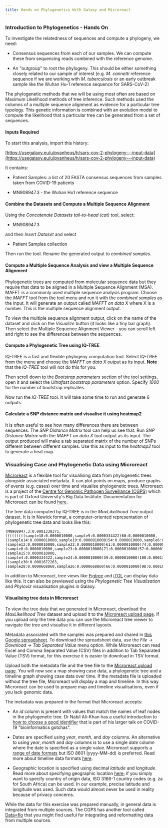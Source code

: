 ```yaml
---
title: Hands on Phylogenetics With Galaxy and Microreact
---
```


### Introduction to Phylogenetics - Hands On

To investigate the relatedness of sequences and compute a phylogeny, we need:

* Consensus sequences from each of our samples. We can compute these from sequencing reads combined with the reference genome.

* An "outgroup" to root the phylogeny. This should be either something closely related to our sample of interest (e.g. _M. cannetti_ reference sequence if
we are working with _M. tuberculosis_ or an early outbreak sample like the Wuhan Hu-1 reference sequence for SARS-CoV-2)

The phylogenetic methods that we will be using most often are based on Maximum Likelihood methods of tree inference. Such methods used
the columns of a multiple sequence alignment as evidence for a particular tree typology. This genetic information is combined with
an evolution model to compute the likelihood that a particular tree can be generated from a set of sequences.

#### Inputs Required

To start this analysis, import this history:

[https://usegalaxy.eu/u/pvanheus/h/sars-cov-2-phylogeny---input-data](https://usegalaxy.eu/u/pvanheus/h/sars-cov-2-phylogeny---input-data)

It contains:

* Patient Samples: a list of 20 FASTA consensus sequences from samples taken from COVID-19 patients

* MN908947.3 - the Wuhan Hu1 reference sequence


#### Combine the Datasets and Compute a Multiple Sequence Alignment

Using the _Concatenate Datasets tail-to-head (cat)_ tool, select:

* MN908947.3 

and then _Insert Dataset_ and select

* Patient Samples collection

Then run the tool. Rename the generated output to _combined samples_.

#### Compute a Multiple Sequence Analysis and view a Multiple Sequence Alignment

Phylogenetic trees are computed from molecular sequence data but they require that data to be aligned in a Multiple Sequence Alignment (MSA).
MAFFT is a commonly used multiple sequence analysis program. Choose the _MAFFT_ tool from the tool menu and run it with the _combined samples_
as the input. It will generate an output called _MAFFT on data X_ where X is a number. This is the multiple sequence alignment output.

To view the multiple sequence alignment output, click on the name of the dataset and click on the _Visualize_ button (it looks like a tiny bar
graph). Then select the Multiple Sequence Alignment Viewer - you can scroll left and right to see the differences between the sequences.

#### Compute a Phylogenetic Tree using IQ-TREE

IQ-TREE is a fast and flexible phylogeny computation tool. Select _IQ-TREE_ from the menu and choose the _MAFFT on data X_ output as its
input. **Note** that the _IQ-TREE_ tool will not do this for you.

Then scroll down to the _Bootstrap parameters_ section of the tool settings, open it and select the _Ultrafast bootstrap parameters_ option.
Specify _1000_ for the number of bootstrap replicates.

Now run the _IQ-TREE_ tool. It will take some time to run and generate 6 outputs.

#### Calculate a SNP distance matrix and visualise it using heatmap2

It is often useful to see how many differences there are between sequences. The _SNP Distance Matrix_ tool can help us see that.
Run _SNP Distance Matrix_ with the _MAFFT on data X_ tool output as its input. The output produced will make a tab separated matrix
of the number of SNPs different between different samples. Use this as input to the _heatmap2_ tool to generate a heat map.

### Visualising Case and Phylogenetic Data using Microreact

[Microreact](https://microreact.org/) is a flexible tool for visualising data from phylogenetic trees alongside associated metadata. It can
plot points on maps, produce graphs of events (e.g. cases) over time and visualise phylogenetic trees. Microreact is a project of
the [Centre for Genomic Pathogen Surveillance (CGPS)](https://www.pathogensurveillance.net/) which is part of Oxford University's Big Data
Institute. Documentation for Microreact can be found [here](https://docs.microreact.org/).

The tree data computed by IQ-TREE is in the _MaxLikelihood Tree_ output dataset. It is in Newick format, a computer-oriented
representation of phylogenetic tree data and looks like this:

```
(MN908947.3:0.0001338371,(((((((((sample18:0.0000010000,sample9:0.0000334422)60:0.0000010000,((sample14:0.0000010000,sample19:0.0000010000)54:0.0000010000,sample6:0.0000010000)23:0.0000010000)74:0.0000010000,sample2:0.0000010000)80:0.0000010000,(sample12:0.0000010000,sample22:0.0000010000)61:0.0000010000)74:0.0000010000,sample20:0.0000010000)61:0.0000010000,sample5:0.0000010000)74:0.0000010000,(sample8:0.0000010000,sample23:0.0000010000)71:0.0000010000)57:0.0000010000,sample21:0.0000010000)65:0.0000334782,(sample15:0.0000010000,(sample4:0.0000334422,sample24:0.0000010000)59:0.0000010000)100:0.0001339029)89:0.0000669261,((sample30:0.0001672263,(sample28:0.0000668860,sample26:0.0000668860)66:0.0000010000)98:0.0001004702,sample25:0.0001337780)66:0.0000010000);
```

In addition to Microreact, tree views like [Figtree](http://tree.bio.ed.ac.uk/software/figtree/) and [iTOL](https://itol.embl.de/) can display data like this. It can
also be previewed using the _Phylogenetic Tree Visualisation_ and _Phyloviz_ visualisation plugins in Galaxy.

#### Visualising tree data in Microreact

To view the tree data that we generated in Microreact, download the _MaxLikelihood Tree_ dataset and upload it to the [Microreact upload page](https://microreact.org/upload). If you upload only the tree data you can use the Microreact tree viewer to navigate the tree and visualise it in different layouts.

Metadata associated with the samples was prepared and shared in [this Google spreadsheet](https://docs.google.com/spreadsheets/d/1GSxYXR9P43fDGGYhQ88ewTnIpc_RmepaLjwba4SEFfI/edit#gid=0). To download the spreadsheet data, use the _File_ → _Download_ → _Tab Separated Value_ menu option. While Microreact can read Excel and Comma Separated Value (CSV) files in addition to Tab Separated Value (TSV) format, for this exercise it is easier to download in TSV format.

Upload both the metadata file and the tree file to the [Microreact upload page](https://microreact.org/upload). You will now see a map showing case data, a phylogenetic
tree and a timeline graph showing case data over time. If the metadata file is uploaded without the tree file, Microreact will display a map and timeline. In this way
Microreact can be used to prepare map and timeline visualisations, even if you lack genomic data.

The metadata was prepared in the format that Microreact accepts:

* An _id_ column is present with values that match the names of leaf nodes in the phylogenetic tree. Dr Nabil Ali-Khan has a useful introduction to [how to choose a
good identifier](https://youtu.be/G5YU5CLQaXw?t=1083) that is part of his larger talk on COVID-19 "bioinformatics gotchas".

* Dates are specified using _year_, _month_, and _day_ columns. An alternative to using _year_, _month_ and _day_ columns is to use a single _date_ column where the date is specified as a single value. Microreact supports a [range of date formats](https://docs.microreact.org/instructions/data/timeline-panel#date-formats) but ISO 8601 (yyyy-MM-dd) is preferred. Read more about timeline data formats [here](https://docs.microreact.org/instructions/data/timeline-panel).

* Geographic location is specified using decimal _latitude_ and _longitude_. Read more about specifying geographic location [here](https://docs.microreact.org/instructions/data/map-panel); if you simply want to specify country of origin data, ISO 3166-1 country codes (e.g. za for South Africa) can be used. In our example, precise
latitude and longitude was used. Such data would almost never be used in reality because of privacy concerns.

While the data for this exercise was prepared manually, in general data is integrated from multiple sources. The CGPS has another tool called [Data=flo](https://data-flo.io/)
that you might find useful for integrating and reformatting data from multiple sources.











